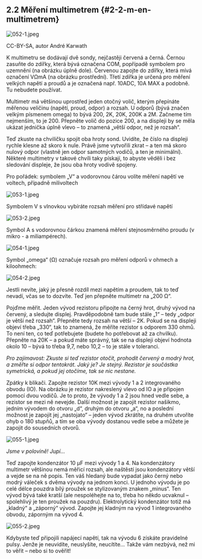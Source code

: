 ## 2.2 Měření multimetrem {#2-2-m-en-multimetrem}

![052-1.jpeg](images/00087.jpeg)

CC-BY-SA, autor André Karwath

K multimetru se dodávají dvě sondy, nejčastěji červená a černá. Černou zasuňte do zdířky, která bývá označena COM, popřípadě symbolem pro uzemnění (na obrázku úplně dole). Červenou zapojte do zdířky, která mívá označení VΩmA (na obrázku prostřední). Třetí zdířka je určená pro měření velkých napětí a proudů a je označená např. 10ADC, 10A MAX a podobně. Tu nebudete používat.

Multimetr má většinou uprostřed jeden otočný volič, kterým přepínáte měřenou veličinu (napětí, proud, odpor) a rozsah. U odporů (bývá značen velkým písmenem omega) to bývá 200, 2K, 20K, 200K a 2M. Začneme tím nejmenším, to je 200\. Přepněte volič do pozice 200, a na displeji by se měla ukázat jednička úplně vlevo – to znamená „větší odpor, než je rozsah“.

Teď zkuste na chviličku spojit oba hroty sond. Uvidíte, že číslo na displeji rychle klesne až skoro k nule. Právě jsme vytvořili zkrat – a ten má skoro nulový odpor (vlastně jen odpor samotných vodičů, a ten je minimální). Některé multimetry v takové chvíli taky pískají, to abyste věděli i bez sledování displeje, že jsou oba hroty vodivě spojeny.

Pro pořádek: symbolem „V“ a vodorovnou čárou volíte měření napětí ve voltech, případně milivoltech

![053-1.jpeg](images/00089.jpeg)

Symbolem V s vlnovkou vybíráte rozsah měření pro střídavé napětí

![053-2.jpeg](images/00093.jpeg)

Symbol A s vodorovnou čárkou znamená měření stejnosměrného proudu (v mikro - a miliampérech).

![054-1.jpeg](images/00097.jpeg)

Symbol „omega“ (Ω) označuje rozsah pro měření odporů v ohmech a kiloohmech:

![054-2.jpeg](images/00099.jpeg)

Jestli nevíte, jaký je přesně rozdíl mezi napětím a proudem, tak to teď nevadí, včas se to dozvíte. Teď jen přepněte multimetr na „200 Ω“.

Pojďme měřit. Jeden vývod rezistoru připojte na černý hrot, druhý vývod na červený, a sledujte displej. Pravděpodobně tam bude stále „1“ – tedy „odpor je větší než rozsah“. Přepněte tedy rozsah na větší – 2K. Pokud se na displeji objeví třeba „330“, tak to znamená, že měříte rezistor s odporem 330 ohmů. To není ten, co teď potřebujete (budete ho potřebovat až za chvilku). Přepněte na 20K – a pokud máte správný, tak se na displeji objeví hodnota okolo 10 – bývá to třeba 9,7, nebo 10,2 – to je stále v toleranci.

_Pro zajímavost: Zkuste si teď rezistor otočit, prohodit červený a modrý hrot, a změřte si odpor tentokrát. Jaký je? Je stejný. Rezistor je součástka symetrická, a pokud jej otočíme, tak se nic nestane._

Zpátky k blikači. Zapojte rezistor 10K mezi vývody 1 a 2 integrovaného obvodu (IO). Na obrázku je rezistor nakreslený vlevo od IO a je připojen pomocí dvou vodičů. Je to proto, že vývody 1 a 2 jsou hned vedle sebe, a rezistor se mezi ně nevejde. Další možnost je zapojit rezistor našikmo, jedním vývodem do otvoru „d“, druhým do otvoru „a“, no a poslední možnost je zapojit jej „nastojato“ – jeden vývod zkrátíte, na druhém utvoříte ohyb o 180 stupňů, a tím se oba vývody dostanou vedle sebe a můžete je zapojit do sousedních otvorů.

![055-1.jpeg](images/00100.jpeg)

_Jsme v polovině! Jupí..._

Teď zapojte kondenzátor 10 μF mezi vývody 1 a 4\. Na kondenzátory multimetr většinou nemá měřicí rozsah, ale naštěstí jsou kondenzátory větší a vejde se na ně popis. Ten váš hledaný bude vypadat jako černý nebo modrý váleček s dvěma vývody na jednom konci. U jednoho vývodu je po celé délce pouzdra bílý proužek se stylizovaným znakem „minus“. Ten vývod bývá také kratší (ale nespoléhejte na to, třeba ho někdo ucvaknul – spolehlivý je ten proužek na pouzdru). Elektrolytický kondenzátor totiž má „kladný“ a „záporný“ vývod. Zapojte jej kladným na vývod 1 integrovaného obvodu, záporným na vývod 4.

![055-2.jpeg](images/00104.jpeg)

Kdybyste teď připojili napájecí napětí, tak na vývodu 6 získáte pravidelné pulsy. Jenže je neuvidíte, neuslyšíte, neucítíte… Takže vám nezbývá, než mi to věřit – nebo si to ověřit!